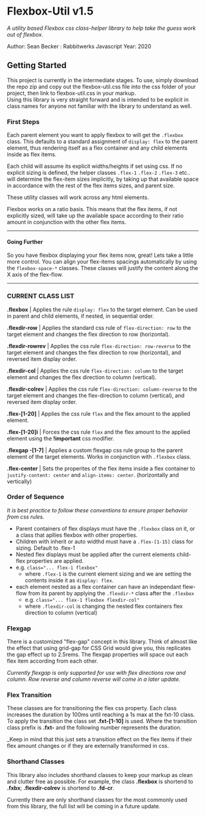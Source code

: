 # **Flexbox-Util v1.5**

*A utility based Flexbox css class-helper library to help take the guess work out of flexbox.*

Author: Sean Becker : Rabbitwerks Javascript
Year: 2020

## **Getting Started**

This project is currently in the intermediate stages. To use, simply download the repo zip and copy out the flexbox-util.css file into the css folder of your project, then link to flexbox-util.css in your markup.  
Using this library is very straight forward and is intended to be explicit in class names for anyone not familiar with the library to understand as well.

### **First Steps**

Each parent element you want to apply flexbox to will get the `.flexbox` class. This defaults to a standard assignment of `display: flex` to the parent element, thus rendering itself as a flex container and any child elements inside as flex items.

Each child will assume its explicit widths/heights if set using css. If no explicit sizing is defined, the helper classes `.flex-1` `.flex-2` `.flex-3` etc.. will determine the flex-item sizes implicitly, by taking up that available space in accordance with the rest of the flex items sizes, and parent size.

These utility classes will work across any html elements.

Flexbox works on a ratio basis. This means that the flex items, if not explicitly sized, will take up the available space according to their ratio amount in conjunction with the other flex items.

---

#### Going Further

So you have flexbox displaying your flex items now, great! Lets take a little more control.
You can align your flex-items spacings automatically by using the `flexbox-space-*` classes. These classes will justify the content along the X axis of the flex-flow.  
  
---

### **CURRENT CLASS LIST**
  
**.flexbox** | Applies the rule `display: flex` to the target element. Can be used in parent and child elements, if nested, in sequential order.  
  
**.flexdir-row** | Applies the standard css rule of `flex-direction: row` to the target element and changes the flex direction to row (horizontal).  
  
**.flexdir-rowrev** | Applies the css rule `flex-direction: row-reverse` to the target element and changes the flex direction to row (horizontal), and reversed item display order.  
  
**.flexdir-col** | Applies the css rule `flex-direction: column` to the target element and changes the flex direction to column (vertical).  
  
**.flexdir-colrev** | Applies the css rule `flex-direction: column-reverse` to the target element and changes the flex-direction to column (vertical), and reversed item display order.  
  
**.flex-[1-20]** | Applies the css rule `flex` and the flex amount to the applied element.

**.flex-[1-20]i** | Forces the css rule `flex` and the flex amount to the applied element using the **!important** css modifier.
  
**.flexgap -[1-7]** | Applies a custom flexgap css rule group to the parent element of the target elements. Works in conjunction with `.flexbox` class.  

**.flex-center** | Sets the properites of the flex items inside a flex container to `justify-content: center` and `align-items: center`. (horizontally and vertically)

### **Order of Sequence**

_It is best practice to follow these conventions to ensure proper behavior from css rules._

- Parent containers of flex displays must have the `.flexbox` class on it, or a class that apllies flexbox with other properties.
- Children with inherit or auto widthd must have a `.flex-[1-15]` class for sizing. Default to .flex-1
- Nested flex displays must be applied after the current elements child-flex properties are applied.
- e.g. `class="... flex-1 flexbox"`
  - where `.flex-1` is the current element sizing and we are setting the contents inside it as `display: flex`.
- each element nested as a flex container can have an independant flew-flow from its parent by applying the `.flexdir-*` class after the `.flexbox`
  - e.g. `class="... flex-1 flexbox flexdir-col"`
  - where `.flexdir-col` is changing the nested flex containers flex direction to column (vertical)

### **Flexgap**

There is a customized "flex-gap" concept in this library. Think of almost like the effect that using grid-gap for CSS Grid would give you, this replicates the gap effect up to 2.5rems. The flexgap properties will space out each flex item according from each other.

_Currently flexgap is only supported for use with flex directions row and column. Row reverse and column reverse will come in a later update._

### **Flex Transition**

These classes are for transitioning the flex css property. Each class increases the duration by 100ms until reaching a 1s max at the fxt-10 class. To apply the transition the class set **.fxt-[1-10]** is used. Where the transition class prefix is **.fxt-** and the following number represents the duration.

_Keep in mind that this just sets a transition effect on the flex items if their flex amount changes or if they are externally transformed in css.

### **Shorthand Classes**

This library also includes shorthand classes to keep your markup as clean and clutter free as possible. For example, the class **.flexbox** is shortend to **.fxbx**; **.flexdir-colrev** is shortend to **.fd-cr**.

Currently there are only shorthand classes for the most commonly used from this library, the full list will be coming in a future update.
